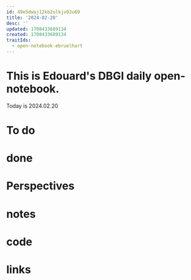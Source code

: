 ```yaml
---
id: 49e5dwaj12kb2ulkjv02u69
title: '2024-02-20'
desc: ''
updated: 1708433689134
created: 1708433689134
traitIds:
  - open-notebook-ebruelhart
---
```


# This is Edouard's DBGI daily open-notebook.

Today is 2024.02.20

# To do

# done

# Perspectives

# notes

# code

# links

